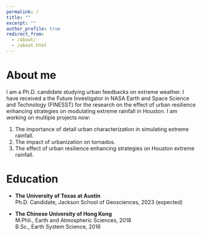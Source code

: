 ```yaml
---
permalink: /
title: ""
excerpt: ""
author_profile: true
redirect_from: 
  - /about/
  - /about.html
---
```

# About me

I am a Ph.D. candidate studying urban feedbacks on extreme weather. I have received a the Future Investigator in NASA Earth and Space Science and Technology (FINESST) for the research on the effect of urban resilience enhancing strategies on modulating extreme rainfall in Houston. I am working on multiple projects now: 
  1. The importance of detail urban characterization in simulating extreme rainfall.
  2. The impact of urbanization on tornados.
  3. The effect of urban resilience enhancing strategies on Houston extreme rainfall.

# Education

* **The University of Texas at Austin** \
Ph.D. Candidate, Jackson School of Geosciences, 2023 (expected) 

* **The Chinese University of Hong Kong** \
M.Phil., Earth and Atmospheric Sciences, 2018 \
B.Sc., Earth System Science, 2016
